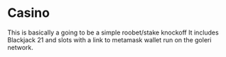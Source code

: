 # Casino

This is basically a going to be a simple roobet/stake knockoff
It includes Blackjack 21 and slots with a link to metamask wallet run on the goleri network.
